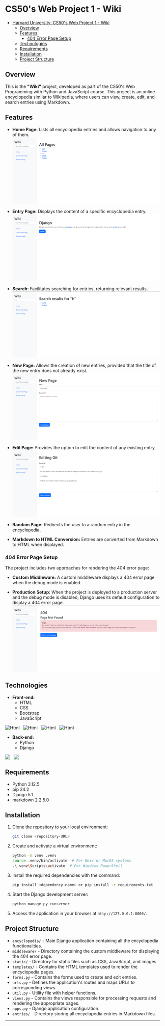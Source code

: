 # CS50's Web Project 1 - Wiki

- [Harvard University: CS50's Web Project 1 - Wiki](#harvard-university-cs50s-web-project-1---wiki)
  - [Overview](#overview)
  - [Features](#features)
    - [404 Error Page Setup](#404-error-page-setup)
  - [Technologies](#technologies)
  - [Requirements](#requirements)
  - [Installation](#installation)
  - [Project Structure](#project-structure)

## Overview
This is the **"Wiki"** project, developed as part of the CS50's Web Programming with Python and JavaScript course. This project is an online encyclopedia similar to Wikipedia, where users can view, create, edit, and search entries using Markdown.

## Features
- **Home Page:** Lists all encyclopedia entries and allows navigation to any of them.  
  ![Home Page](./encyclopedia/static/encyclopedia/img/all-pages.png)

- **Entry Page:** Displays the content of a specific encyclopedia entry.  
  ![Entry Page](./encyclopedia/static/encyclopedia/img/entry-page.png)

- **Search:** Facilitates searching for entries, returning relevant results.  
  ![Search](./encyclopedia/static/encyclopedia/img/search.png)

- **New Page:** Allows the creation of new entries, provided that the title of the new entry does not already exist.  
  ![New Page](./encyclopedia/static/encyclopedia/img/new-page.png)

- **Edit Page:** Provides the option to edit the content of any existing entry.  
  ![Edit Page](./encyclopedia/static/encyclopedia/img/edit-page.png)

- **Random Page:** Redirects the user to a random entry in the encyclopedia.

- **Markdown to HTML Conversion:** Entries are converted from Markdown to HTML when displayed.

### 404 Error Page Setup
The project includes two approaches for rendering the 404 error page:

- **Custom Middleware:** A custom middleware displays a 404 error page when the debug mode is enabled.

- **Production Setup:** When the project is deployed to a production server and the debug mode is disabled, Django uses its default configuration to display a 404 error page.  
  ![404 Error](./encyclopedia/static/encyclopedia/img/404.png)

## Technologies
- **Front-end:** 
  - HTML 
  - CSS
  - Bootstrap
  - JavaScript

<div style="display:flex; align-item:center; gap:12px;"> 
  <img src="https://img.shields.io/badge/html5-%23E34F26.svg?style=for-the-badge&logo=html5&logoColor=white" alt="Html" aline="center">
  <img src="https://img.shields.io/badge/CSS3-1572B6?style=for-the-badge&logo=css3&logoColor=white" alt="Html" aline="center">
  <img src="https://img.shields.io/badge/Bootstrap-563D7C?style=for-the-badge&logo=bootstrap&logoColor=white" alt="Html" aline="center">
  <img src="https://img.shields.io/badge/JavaScript-F7DF1E?style=for-the-badge&logo=javascript&logoColor=black" alt="Html" aline="center">
</div>

- **Back-end:**
  - Python
  - Django

<div style="display:flex; align-item:center; gap:12px;"> 
  <img src="https://img.shields.io/badge/Python-14354C?style=for-the-badge&logo=python&logoColor=white" />
  <img src="https://img.shields.io/badge/Django-092E20?style=for-the-badge&logo=django&logoColor=white" />
</div>

## Requirements
- Python 3.12.5
- pip 24.2
- Django 5.1
- markdown 2 2.5.0

## Installation
1. Clone the repository to your local environment:
   ```bash
   git clone <repository-URL>

2. Create and activate a virtual environment:
   ```bash
   python -m venv .venv
   source .venv/bin/activate  # For Unix or MacOS systems
   .\.venv\Scripts\activate  # For Windows PowerShell
   ```

3. Install the required dependencies with the command:
   ```bash
   pip install <dependency-name> or pip install -r requirements.txt
   ```

4. Start the Django development server:
   ```bash
   python manage.py runserver 
   ```

5. Access the application in your browser at  `http://127.0.0.1:8000/`.

## Project Structure
- `encyclopedia/` - Main Django application containing all the encyclopedia functionalities.
- `middleware/` - Directory containing the custom middleware for displaying the 404 error page.
- `static/` - Directory for static files such as CSS, JavaScript, and images.
- `templates/` - Contains the HTML templates used to render the encyclopedia pages.
- `forms.py` - Contains the forms used to create and edit  entries.
- `urls.py` - Defines the application's routes and maps URLs to corresponding views.
- `util.py` - Utility file with helper functions.
- `views.py` - Contains the views responsible for processing requests and rendering the appropriate pages.
- `apps.py` - Django application configuration.
- `entries/` - Directory storing all encyclopedia entries in Markdown files.
---
